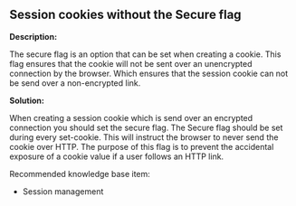 Session cookies without the Secure flag
-------

**Description:**

The secure flag is an option that can be set when creating a cookie.
This flag ensures that the cookie will not be sent over an unencrypted
connection by the browser.
Which ensures that the session cookie can not be send over a non-encrypted link.


**Solution:**

When creating a session cookie which is send over an encrypted connection
you should set the secure flag. The Secure flag should be set during every set-cookie.
This will instruct the browser to never send the cookie over HTTP.
The purpose of this flag is to prevent the accidental exposure of a cookie value if a user
follows an HTTP link.

Recommended knowledge base item:

- Session management
